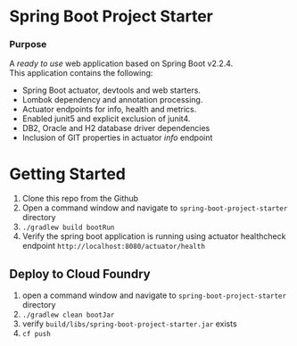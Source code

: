 # Spring Boot Project Starter

### Purpose
A _ready to use_ web application based on Spring Boot v2.2.4.  
This application contains the following:
* Spring Boot actuator, devtools and web starters.
* Lombok dependency and annotation processing.
* Actuator endpoints for info, health and metrics.
* Enabled junit5 and explicit exclusion of junit4.
* DB2, Oracle and H2 database driver dependencies
* Inclusion of GIT properties in actuator _info_ endpoint 

# Getting Started
1. Clone this repo from the Github
2. Open a command window and navigate to `spring-boot-project-starter` directory
3. `./gradlew build bootRun`
4. Verify the spring boot application is running using actuator healthcheck endpoint `http://localhost:8080/actuator/health`

## Deploy to Cloud Foundry
1. open a command window and navigate to `spring-boot-project-starter` directory
2. `./gradlew clean bootJar`
3. verify `build/libs/spring-boot-project-starter.jar` exists
4. `cf push`
